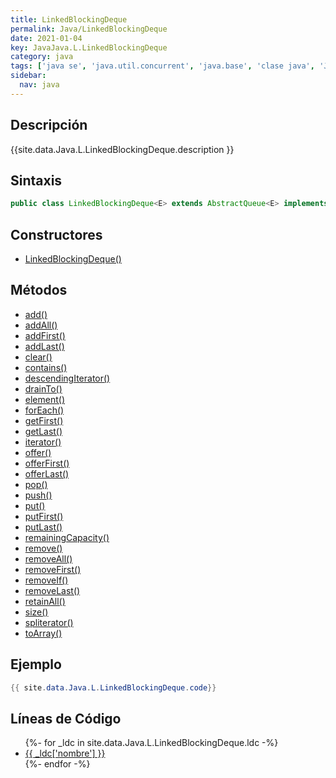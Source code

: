 ```yaml
---
title: LinkedBlockingDeque
permalink: Java/LinkedBlockingDeque
date: 2021-01-04
key: JavaJava.L.LinkedBlockingDeque
category: java
tags: ['java se', 'java.util.concurrent', 'java.base', 'clase java', 'Java 1.6']
sidebar: 
  nav: java
---
```


## Descripción
{{site.data.Java.L.LinkedBlockingDeque.description }}

## Sintaxis
~~~java
public class LinkedBlockingDeque<E> extends AbstractQueue<E> implements BlockingDeque<E>, Serializable
~~~

## Constructores
* [LinkedBlockingDeque()](/Java/LinkedBlockingDeque/LinkedBlockingDeque/)

## Métodos
* [add()](/Java/LinkedBlockingDeque/add)
* [addAll()](/Java/LinkedBlockingDeque/addAll)
* [addFirst()](/Java/LinkedBlockingDeque/addFirst)
* [addLast()](/Java/LinkedBlockingDeque/addLast)
* [clear()](/Java/LinkedBlockingDeque/clear)
* [contains()](/Java/LinkedBlockingDeque/contains)
* [descendingIterator()](/Java/LinkedBlockingDeque/descendingIterator)
* [drainTo()](/Java/LinkedBlockingDeque/drainTo)
* [element()](/Java/LinkedBlockingDeque/element)
* [forEach()](/Java/LinkedBlockingDeque/forEach)
* [getFirst()](/Java/LinkedBlockingDeque/getFirst)
* [getLast()](/Java/LinkedBlockingDeque/getLast)
* [iterator()](/Java/LinkedBlockingDeque/iterator)
* [offer()](/Java/LinkedBlockingDeque/offer)
* [offerFirst()](/Java/LinkedBlockingDeque/offerFirst)
* [offerLast()](/Java/LinkedBlockingDeque/offerLast)
* [pop()](/Java/LinkedBlockingDeque/pop)
* [push()](/Java/LinkedBlockingDeque/push)
* [put()](/Java/LinkedBlockingDeque/put)
* [putFirst()](/Java/LinkedBlockingDeque/putFirst)
* [putLast()](/Java/LinkedBlockingDeque/putLast)
* [remainingCapacity()](/Java/LinkedBlockingDeque/remainingCapacity)
* [remove()](/Java/LinkedBlockingDeque/remove)
* [removeAll()](/Java/LinkedBlockingDeque/removeAll)
* [removeFirst()](/Java/LinkedBlockingDeque/removeFirst)
* [removeIf()](/Java/LinkedBlockingDeque/removeIf)
* [removeLast()](/Java/LinkedBlockingDeque/removeLast)
* [retainAll()](/Java/LinkedBlockingDeque/retainAll)
* [size()](/Java/LinkedBlockingDeque/size)
* [spliterator()](/Java/LinkedBlockingDeque/spliterator)
* [toArray()](/Java/LinkedBlockingDeque/toArray)

## Ejemplo
~~~java
{{ site.data.Java.L.LinkedBlockingDeque.code}}
~~~

## Líneas de Código
<ul>
{%- for _ldc in site.data.Java.L.LinkedBlockingDeque.ldc -%}
   <li>
       <a href="{{_ldc['url'] }}">{{ _ldc['nombre'] }}</a>
   </li>
{%- endfor -%}
</ul>
